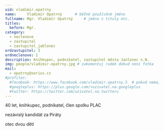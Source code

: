 ```yaml
---
uid: vladimir.opatrny
name:     Vladimír Opatrný   	# běžně používáné jméno
fullname: Mgr. Vladimír Opatrný   	# jméno s tituly etc.
titles:
  before: Mgr.
category:
  - neclenove
  - zastupitel
  - zastupitel_jablonec
ordzastupitel: 3
ordneclenove: 1
description: Knihkupec, podnikatel, zastupitel města Janlonec n.N.
img: people/vladimir-opatrny.jpg # zakomentuj radek dokud není fotka
mail:
  - opatrny@serius.cz
#profiles:
  #facebook: https://www.facebook.com/vladimir.opatrny.5  # pokud nema, staci smazat tuto radku
  #googleplus: https://plus.google.com/+uzivatel.na.googleplus
  #twitter: https://twitter.com/uzivatel.na.twitteru
---
```


40 let, knihkupec, podnikatel, člen spolku PLAC

nezávislý kandidát za Piráty

otec dvou dětí

